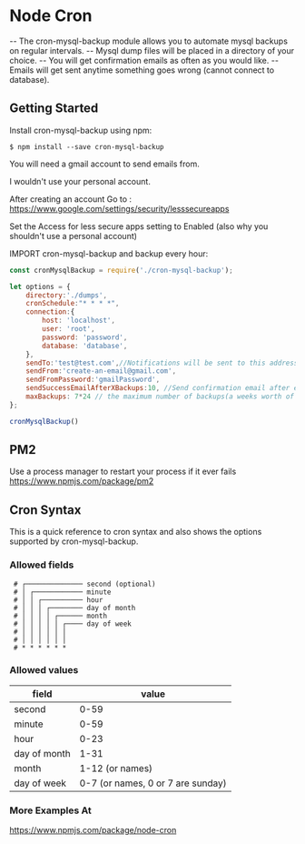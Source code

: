 # Node Cron

-- The cron-mysql-backup module allows you to automate mysql backups on regular intervals. 
-- Mysql dump files will be placed in a directory of your choice. 
-- You will get confirmation emails as often as you would like. 
-- Emails will get sent anytime something goes wrong (cannot connect to database).

## Getting Started

Install cron-mysql-backup using npm:

```console
$ npm install --save cron-mysql-backup
```

You will need a gmail account to send emails from. 

I wouldn't use your personal account.

After creating an account Go to : https://www.google.com/settings/security/lesssecureapps

Set the Access for less secure apps setting to Enabled (also why you shouldn't use a personal account)

IMPORT cron-mysql-backup and backup every hour:

```javascript
const cronMysqlBackup = require('./cron-mysql-backup');

let options = {
    directory:'./dumps',
    cronSchedule:"* * * *",
    connection:{
        host: 'localhost',
        user: 'root',
        password: 'password',
        database: 'database',
    },
    sendTo:'test@test.com',//Notifications will be sent to this address. This can also be an array of email addresses
    sendFrom:'create-an-email@gmail.com',
    sendFromPassword:'gmailPassword',
    sendSuccessEmailAfterXBackups:10, //Send confirmation email after every 10 backups()
    maxBackups: 7*24 // the maximum number of backups(a weeks worth of hourly backups)
};

cronMysqlBackup()
```

## PM2

Use a process manager to restart your process if it ever fails
https://www.npmjs.com/package/pm2

## Cron Syntax

This is a quick reference to cron syntax and also shows the options supported by cron-mysql-backup.

### Allowed fields

```
 # ┌────────────── second (optional)
 # │ ┌──────────── minute
 # │ │ ┌────────── hour
 # │ │ │ ┌──────── day of month
 # │ │ │ │ ┌────── month
 # │ │ │ │ │ ┌──── day of week
 # │ │ │ │ │ │
 # │ │ │ │ │ │
 # * * * * * *
```

### Allowed values

|     field    |        value        |
|--------------|---------------------|
|    second    |         0-59        |
|    minute    |         0-59        |
|     hour     |         0-23        |
| day of month |         1-31        |
|     month    |     1-12 (or names) |
|  day of week |     0-7 (or names, 0 or 7 are sunday)  |


### More Examples At
https://www.npmjs.com/package/node-cron
